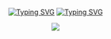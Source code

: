 <p align="center">
  <a href="https://git.io/typing-svg"><img src="https://readme-typing-svg.demolab.com?font=Calibri&size=17&duration=2500&pause=1000&color=F7F7F7&center=true&vCenter=true&width=435&lines=Did+you+take+a+chance%3F;Play+all+your+cards+too%3F;You+have+to+keep+winning." 
                                       alt="Typing SVG" /></a>
  <a href="https://git.io/typing-svg"><img src="https://readme-typing-svg.demolab.com?font=Calibri&size=17&duration=2500&pause=1000&color=FCD12A&center=true&vCenter=true&width=435&lines=7+7+7;All+in!;Jackpot!" 
                                       alt="Typing SVG" /></a>
</p>







<p align="center">
<img src="https://s5.ezgif.com/tmp/ezgif-5739735067cd0f.gif" />
</p>


 

 ‎ ‎ ‎ ‎ ‎ ‎ ‎ ‎ ‎ ‎ ‎ ‎ ‎‎ ‎ ‎ ‎ ‎ ‎‎ ‎ ‎ ‎ ‎ ‎ ‎‎ ‎ ‎ 
 ‎ ‎ ‎ ‎ ‎ ‎ ‎ ‎ ‎ ‎ ‎ ‎ ‎‎ ‎ ‎ ‎ ‎ ‎‎ ‎ ‎ ‎ ‎ ‎ ‎‎ ‎ ‎  ‎ ‎ ‎ ‎ ‎ ‎ ‎ ‎ ‎ ‎ ‎ ‎ ‎‎ ‎ ‎ ‎ ‎ ‎‎ ‎ ‎ ‎ ‎ ‎ ‎‎ ‎ ‎  ‎ ‎ ‎ ‎ ‎ ‎ ‎ ‎ ‎ ‎ ‎ ‎ ‎‎ ‎ ‎ ‎ ‎ ‎‎ ‎ ‎ ‎ ‎ ‎ ‎‎ ‎ ‎ 
